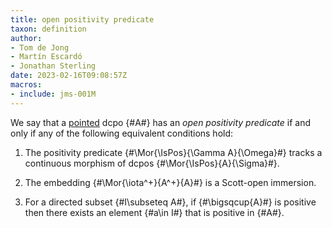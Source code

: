 ```yaml
---
title: open positivity predicate
taxon: definition
author:
- Tom de Jong
- Martín Escardó
- Jonathan Sterling
date: 2023-02-16T09:08:57Z
macros: 
- include: jms-001M
---
```


We say that a [pointed](jms-001S) dcpo {#A#} has an *open positivity predicate* if and only if any of the following equivalent conditions hold:

1. The positivity predicate {#\Mor{\IsPos}{\Gamma A}{\Omega}#} tracks a continuous morphism of dcpos {#\Mor{\IsPos}{A}{\Sigma}#}.

2. The embedding {#\Mor{\iota^+}{A^+}{A}#} is a Scott-open immersion.

3. For a directed subset {#I\subseteq A#}, if {#\bigsqcup{A}#} is positive then there exists an element {#a\in I#} that is positive in {#A#}.
